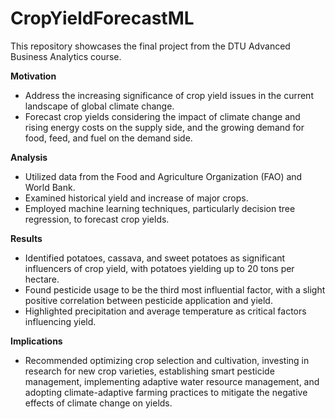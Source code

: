 # CropYieldForecastML
This repository showcases the final project from the DTU Advanced Business Analytics course.

**Motivation**
  - Address the increasing significance of crop yield issues in the current landscape of global climate change.
  - Forecast crop yields considering the impact of climate change and rising energy costs on the supply side, and the growing demand for food, feed, and fuel on the demand side.

**Analysis**
  - Utilized data from the Food and Agriculture Organization (FAO) and World Bank.
  - Examined historical yield and increase of major crops.
  - Employed machine learning techniques, particularly decision tree regression, to forecast crop yields.

**Results**
  - Identified potatoes, cassava, and sweet potatoes as significant influencers of crop yield, with potatoes yielding up to 20 tons per hectare.
  - Found pesticide usage to be the third most influential factor, with a slight positive correlation between pesticide application and yield.
  - Highlighted precipitation and average temperature as critical factors influencing yield.

**Implications**
  - Recommended optimizing crop selection and cultivation, investing in research for new crop varieties, establishing smart pesticide management, implementing adaptive water resource management, and adopting climate-adaptive farming practices to mitigate the negative effects of climate change on yields.
